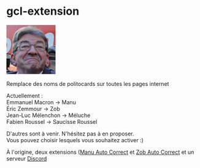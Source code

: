 # gcl-extension

![Méluche](Chrome/icons/icon128.png)

Remplace des noms de politocards sur toutes les pages internet

Actuellement :\
Emmanuel Macron -> Manu\
Éric Zemmour -> Zob\
Jean-Luc Mélenchon -> Méluche\
Fabien Roussel -> Saucisse Roussel

D'autres sont à venir. N'hésitez pas à en proposer.\
Vous pouvez choisir lesquels vous souhaitez activer :)

À l'origine, deux extensions ([Manu Auto Correct](https://addons.mozilla.org/fr/firefox/addon/manu-auto-correct) et [Zob Auto Correct](https://addons.mozilla.org/fr/firefox/addon/zob-auto-correct) et un serveur [Discord](https://discord.gg/wUpyhFFdxX)
